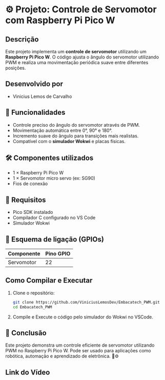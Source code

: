 # ⚙️ Projeto: Controle de Servomotor com Raspberry Pi Pico W

## Descrição
Este projeto implementa um **controle de servomotor** utilizando um **Raspberry Pi Pico W**. O código ajusta o ângulo do servomotor utilizando PWM e realiza uma movimentação periódica suave entre diferentes posições.

## Desenvolvido por
- Vinicius Lemos de Carvalho

## 📌 Funcionalidades
- Controle preciso do ângulo do servomotor através de PWM.
- Movimentação automática entre 0°, 90° e 180°.
- Incremento suave do ângulo para transições mais realistas.
- Compatível com o **simulador Wokwi** e placas físicas.

## 🛠 Componentes utilizados
- 1 × Raspberry Pi Pico W
- 1 × Servomotor micro servo (ex: SG90)
- Fios de conexão

## 📌 Requisitos
- Pico SDK instalado
- Compilador C configurado no VS Code
- Simulador Wokwi

## 📌 Esquema de ligação (GPIOs)

| Componente | Pino GPIO |
|------------|----------|
| Servomotor | 22       |

## Como Compilar e Executar
1. Clone o repositório:
   ```sh
   git clone https://github.com/ViniciusLemosDev/Embacatech_PWM.git
   cd Embacatech_PWM
   ```
2. Compile e Execute o código pelo simulador do Wokwi no VSCode.

## 🏁 Conclusão
Este projeto demonstra um controle eficiente de servomotor utilizando PWM no Raspberry Pi Pico W. Pode ser usado para aplicações como robótica, automação e aprendizado de eletrônica. 🤖⚙️

## Link do Vídeo

